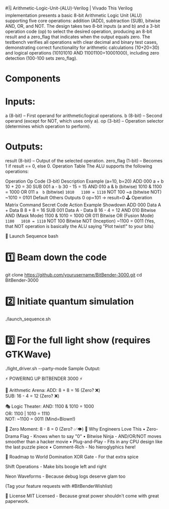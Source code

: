 #🗒️ Arithmetic-Logic-Unit-(ALU)-Verilog | Vivado
This Verilog implementation presents a basic 8-bit Arithmetic Logic Unit (ALU) supporting five core operations: addition (ADD), subtraction (SUB), bitwise AND, OR, and NOT. The design takes two 8-bit inputs (a and b) and a 3-bit operation code (op) to select the desired operation, producing an 8-bit result and a zero_flag that indicates when the output equals zero. The testbench verifies all operations with clear decimal and binary test cases, demonstrating correct functionality for arithmetic calculations (10+20=30) and logical operations (10101010 AND 11001100=10001000), including zero detection (100-100 sets zero_flag). 
# Components
# Inputs:
a (8-bit) – First operand for arithmetic/logical operations.
b (8-bit) – Second operand (except for NOT, which uses only a).
op (3-bit) – Operation selector (determines which operation to perform).
# Outputs:
result (8-bit) – Output of the selected operation.
zero_flag (1-bit) – Becomes 1 if result == 0, else 0.
Operation Table
The ALU supports the following operations:

Operation	Op Code (3-bit)	Description	Example (a=10, b=20)
ADD	000	a + b	10 + 20 = 30
SUB	001	a - b	30 - 15 = 15
AND	010	a & b (bitwise)	1010 & 1100 = 1000
OR	011	`a	b` (bitwise)	`1010	1100 = 1110`
NOT	100	~a (bitwise NOT)	~1010 = 0101
Default	Others	Outputs 0	op=101 → result=0
🕹️ Operation Matrix
Command	Secret Code	Action	Example Showdown
ADD	000	Data A + Data B	8 + 8 = 16
SUB	001	Data A - Data B	16 - 4 = 12
AND	010	Bitwise AND (Mask Mode)	1100 & 1010 = 1000
OR	011	Bitwise OR (Fusion Mode)	`1100	1010 = 1110`
NOT	100	Bitwise NOT (Inception)	~1100 = 0011
(Yes, that NOT operation is basically the ALU saying "Plot twist!" to your bits)

🚀 Launch Sequence
bash
# 1️⃣ Beam down the code
git clone https://github.com/yourusername/BitBender-3000.git
cd BitBender-3000

# 2️⃣ Initiate quantum simulation
./launch_sequence.sh

# 3️⃣ For the full light show (requires GTKWave)
./light_driver.sh --party-mode
Sample Output:

⚡ POWERING UP BITBENDER 3000 ⚡

🔢 Arithmetic Arena:
   ADD: 8 + 8 = 16 (Zero? ❌)  
   SUB: 16 - 4 = 12 (Zero? ❌)

🎭 Logic Theater:
   AND: 1100 & 1010 = 1000  
   OR:  1100 | 1010 = 1110  
   NOT: ~1100 = 0011 (Mind=Blown!)

🎯 Zero Moment: 8 - 8 = 0 (Zero? ✅👁️)
💎 Why Engineers Love This
• Zero-Drama Flag - Knows when to say "0"
• Bitwise Ninja - AND/OR/NOT moves smoother than a hacker movie
• Plug-and-Play - Fits in any CPU design like the last puzzle piece
• Comment-Rich - No hieroglyphics here!

🔮 Roadmap to World Domination
XOR Gate - For that extra spice

Shift Operations - Make bits boogie left and right

Neon Waveforms - Because debug logs deserve glam too

(Tag your feature requests with #BitBenderWishlist)

📜 License
MIT Licensed - Because great power shouldn't come with great paperwork.

